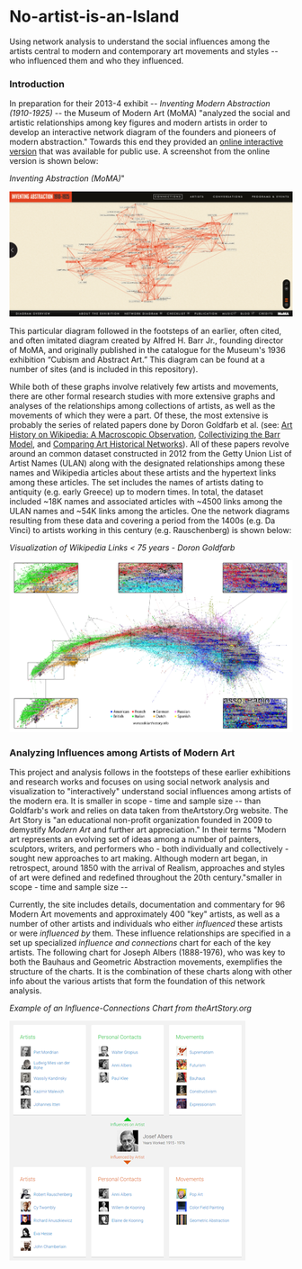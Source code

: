 # No-artist-is-an-Island
Using network analysis to understand the social influences among the artists central to modern and contemporary art movements and styles -- who influenced them and who they influenced.

<H3>Introduction</H3>

In preparation for their 2013-4 exhibit -- <i>Inventing Modern Abstraction (1910-1925)</i> -- the Museum of Modern Art (MoMA) "analyzed the social and artistic relationships among key figures and modern artists in order to develop an interactive network diagram of the founders and pioneers of modern abstraction." Towards this end they provided an <a href="https://www.moma.org/interactives/exhibitions/2012/inventingabstraction/?page=connections">online interactive version</a> that was available for public use. A screenshot from the online version is shown below:

*Inventing Abstraction (MoMA)*"

![alt text](MoMA_Inventing_Abstraction.png "Inventing Abstraction")

This particular diagram followed in the footsteps of an earlier, often cited, and often imitated diagram created by Alfred H. Barr Jr., founding director of MoMA, and originally published in the catalogue for the Museum's 1936 exhibition “Cubism and Abstract Art.” This diagram can be found at a number of sites (and is included in this repository).

While both of these graphs involve relatively few artists and movements, there are other formal research studies with more extensive graphs and analyses of the relationships among collections of artists, as well as the movements of which they were a part. Of these, the most extensive is probably the series of related papers done by Doron Goldfarb et al. (see: <a href='https://arxiv.org/abs/1304.5629'>Art History on Wikipedia: A Macroscopic Observation</a>, <a href='https://www.mitpressjournals.org/doi/abs/10.1162/LEON_a_00773'>Collectivizing the Barr Model</a>, and <a href='https://arxiv.org/ftp/arxiv/papers/1304/1304.5629.pdf'>Comparing Art Historical Networks</a>). All of these papers revolve around an common dataset constructed in 2012 from the Getty Union List of Artist Names (ULAN) along with the designated relationships among these names and Wikipedia articles about these artists and the hypertext links among these articles. The set includes the names of artists dating to antiquity (e.g. early Greece) up to modern times. In total, the dataset included ~18K names and associated articles with ~4500 links among the ULAN names and ~54K links among the articles. One the network diagrams resulting from these data and covering a period from the 1400s (e.g. Da Vinci) to artists working in this century (e.g. Rauschenberg) is shown below:

*Visualization of Wikipedia Links < 75 years - Doron Goldfarb*

![alt text](wikiart-history-resized.png "Visualizing Wikiart History")

<h3>Analyzing Influences among Artists of Modern Art</H3>

This project and analysis follows in the footsteps of these earlier exhibitions and research works and focuses on using social network analysis and visualization to "interactively" understand social influences among artists of the modern era. It is smaller in scope - time and sample size -- than Goldfarb's work and relies on data taken from theArtstory.Org website.  The Art Story is "an educational non-profit organization founded in 2009 to demystify *Modern Art* and further art appreciation." In their terms "Modern art represents an evolving set of ideas among a number of painters, sculptors, writers, and performers who - both individually and collectively - sought new approaches to art making. Although modern art began, in retrospect, around 1850 with the arrival of Realism, approaches and styles of art were defined and redefined throughout the 20th century."smaller in scope - time and sample size -- 

Currently, the site includes details, documentation and commentary for 96 Modern Art movements and approximately 400 "key" artists, as well as a number of other artists and individuals who either *influenced* these artists or were *influenced by* them. These influence relationships are specified in a set up specialized *influence and connections* chart for each of the key artists.  The following chart for Joseph Albers (1888-1976), who was key to both the Bauhaus and Geometric Abstraction movements, exemplifies the structure of the charts. It is the combination of these charts along with other info about the various artists that form the foundation of this network analysis. 

*Example of an Influence-Connections Chart from theArtStory.org*

![alt text](example_of_influence_and_connections-resized-2.png "Influence and Connections Chart")
